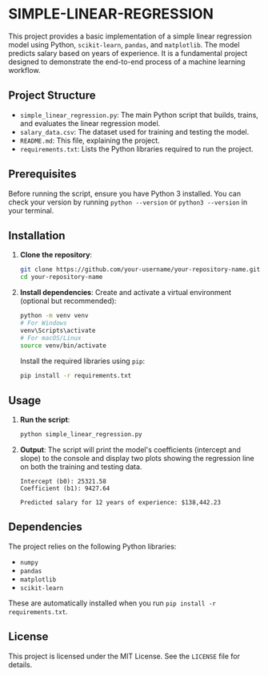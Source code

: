 # SIMPLE-LINEAR-REGRESSION
This project provides a basic implementation of a simple linear regression model using Python, `scikit-learn`, `pandas`, and `matplotlib`. The model predicts salary based on years of experience. It is a fundamental project designed to demonstrate the end-to-end process of a machine learning workflow.

## Project Structure

- `simple_linear_regression.py`: The main Python script that builds, trains, and evaluates the linear regression model.
- `salary_data.csv`: The dataset used for training and testing the model.
- `README.md`: This file, explaining the project.
- `requirements.txt`: Lists the Python libraries required to run the project.

## Prerequisites

Before running the script, ensure you have Python 3 installed. You can check your version by running `python --version` or `python3 --version` in your terminal.

## Installation

1.  **Clone the repository**:
    ```bash
    git clone https://github.com/your-username/your-repository-name.git
    cd your-repository-name
    ```

2.  **Install dependencies**:
    Create and activate a virtual environment (optional but recommended):
    ```bash
    python -m venv venv
    # For Windows
    venv\Scripts\activate
    # For macOS/Linux
    source venv/bin/activate
    ```
    Install the required libraries using `pip`:
    ```bash
    pip install -r requirements.txt
    ```

## Usage

1.  **Run the script**:
    ```bash
    python simple_linear_regression.py
    ```

2.  **Output**:
    The script will print the model's coefficients (intercept and slope) to the console and display two plots showing the regression line on both the training and testing data.

    ```text
    Intercept (b0): 25321.58
    Coefficient (b1): 9427.64

    Predicted salary for 12 years of experience: $138,442.23
    ```

## Dependencies

The project relies on the following Python libraries:
*   `numpy`
*   `pandas`
*   `matplotlib`
*   `scikit-learn`

These are automatically installed when you run `pip install -r requirements.txt`.

## License

This project is licensed under the MIT License. See the `LICENSE` file for details.
